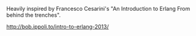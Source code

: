 Heavily inspired by Francesco Cesarini's
"An Introduction to Erlang From behind the trenches".

http://bob.ippoli.to/intro-to-erlang-2013/
